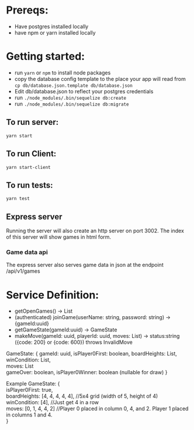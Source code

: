 # Prereqs:
- Have postgres installed locally
- have npm or yarn installed locally

# Getting started:
- run `yarn` or `npm` to install node packages
- copy the database config template to the place your app will read from `cp db/database.json.template db/database.json`
- Edit db/database.json to reflect your postgres credentials
- run `./node_modules/.bin/sequelize db:create`
- run `./node_modules/.bin/sequelize db:migrate`


## To run server:
`yarn start`

## To run Client:
`yarn start-client`

## To run tests:
`yarn test`

## Express server
Running the server will also create an http server on port 3002. The index of this server will show games in html form.

### Game data api
The express server also serves game data in json at the endpoint /api/v1/games

# Service Definition:
- getOpenGames() -> List<GameState>
- (authenticated) joinGame(userName: string, password: string) -> {gameId:uuid}
- getGameState(gameId:uuid) -> GameState
- makeMove(gameId: uuid, playerId: uuid, moves: List<int>) -> status:string ({code: 200} or {code: 600}) throws InvalidMove

GameState: {
  gameId: uuid,
  isPlayer0First: boolean,
  boardHeights: List<int>,  
  winCondition: List<int>,  
  moves: List<int>  
  gameOver: boolean,
  isPlayer0Winner: boolean (nullable for draw)
}

Example GameState: {  
  isPlayer0First: true,  
  boardHeights: [4, 4, 4, 4, 4], //5x4 grid (width of 5, height of 4)  
  winCondition: [4], //Just get 4 in a row  
  moves: [0, 1, 4, 4, 2] //Player 0 placed in column 0, 4, and 2. Player 1 placed in columns 1 and 4.  
}  
